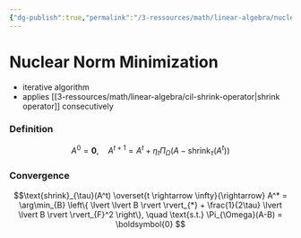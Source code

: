 ```yaml
---
{"dg-publish":true,"permalink":"/3-ressources/math/linear-algebra/nuclear-norm-minimization/","tags":["math/linear-algebra, eth/cil/theory"],"created":"","updated":""}
---
```


# Nuclear Norm Minimization
- iterative algorithm
- applies [[3-ressources/math/linear-algebra/cil-shrink-operator\|shrink operator]] consecutively

### Definition
$$A^{0} = \boldsymbol{0}, \quad A^{t+1} = A^t + \eta_{t} \Pi_{\Omega}(A - \text{shrink}_{\tau}(A^t))$$
### Convergence
$$\text{shrink}_{\tau}(A^t) \overset{t \rightarrow \infty}{\rightarrow} A^* = \arg\min_{B} \left\{ \lvert \lvert B \rvert  \rvert_{*} + \frac{1}{2\tau} \lvert \lvert B \rvert  \rvert_{F}^2 \right\}, \quad \text{s.t.} \Pi_{\Omega}(A-B) = \boldsymbol{0} $$
